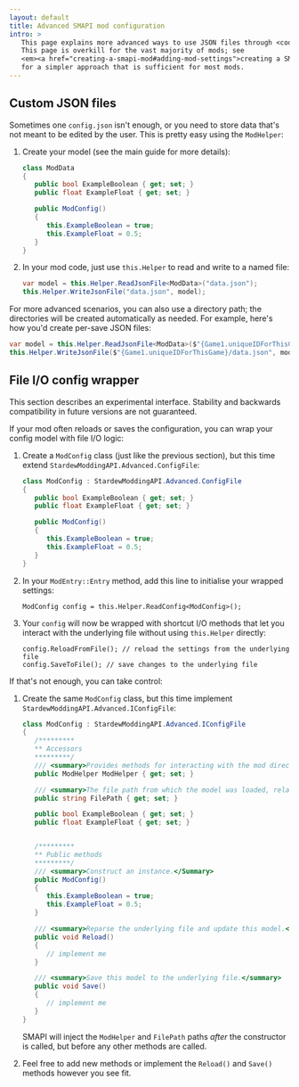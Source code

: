 ```yaml
---
layout: default
title: Advanced SMAPI mod configuration
intro: > 
   This page explains more advanced ways to use JSON files through <code>this.Helper</code>.
   This page is overkill for the vast majority of mods; see
   <em><a href="creating-a-smapi-mod#adding-mod-settings">creating a SMAPI mod</a></em>
   for a simpler approach that is sufficient for most mods.
---
```


## Custom JSON files
Sometimes one `config.json` isn't enough, or you need to store data that's not meant to be edited
by the user. This is pretty easy using the `ModHelper`:

1. Create your model (see the main guide for more details):

   ```c#
   class ModData
   {
      public bool ExampleBoolean { get; set; }
      public float ExampleFloat { get; set; }

      public ModConfig()
      {
         this.ExampleBoolean = true;
         this.ExampleFloat = 0.5;
      }
   }
   ```

2. In your mod code, just use `this.Helper` to read and write to a named file:

   ```c#
   var model = this.Helper.ReadJsonFile<ModData>("data.json");
   this.Helper.WriteJsonFile("data.json", model);
   ```

For more advanced scenarios, you can also use a directory path; the directories will be created
automatically as needed. For example, here's how you'd create per-save JSON files:

```c#
var model = this.Helper.ReadJsonFile<ModData>($"{Game1.uniqueIDForThisGame}/data.json");
this.Helper.WriteJsonFile($"{Game1.uniqueIDForThisGame}/data.json", model);
```

## File I/O config wrapper
<p class="warning">
This section describes an experimental interface. Stability and backwards compatibility in future
versions are not guaranteed.
</p>

If your mod often reloads or saves the configuration, you can wrap your config model with file
I/O logic:

1. Create a `ModConfig` class (just like the previous section), but this time extend
   `StardewModdingAPI.Advanced.ConfigFile`:

   ```c#
   class ModConfig : StardewModdingAPI.Advanced.ConfigFile
   {
      public bool ExampleBoolean { get; set; }
      public float ExampleFloat { get; set; }

      public ModConfig()
      {
         this.ExampleBoolean = true;
         this.ExampleFloat = 0.5;
      }
   }
   ```

2. In your `ModEntry::Entry` method, add this line to initialise your wrapped settings:

   ```
   ModConfig config = this.Helper.ReadConfig<ModConfig>();
   ```

3. Your `config` will now be wrapped with shortcut I/O methods that let you interact with the
   underlying file without using `this.Helper` directly:

   ```
   config.ReloadFromFile(); // reload the settings from the underlying file
   config.SaveToFile(); // save changes to the underlying file
   ```

If that's not enough, you can take control:

1. Create the same `ModConfig` class, but this time implement `StardewModdingAPI.Advanced.IConfigFile`:

   ```c#
   class ModConfig : StardewModdingAPI.Advanced.IConfigFile
   {
      /*********
      ** Accessors
      *********/
      /// <summary>Provides methods for interacting with the mod directory, including read/writing the config file.</summary>
      public ModHelper ModHelper { get; set; }

      /// <summary>The file path from which the model was loaded, relative to the mod directory.</summary>
      public string FilePath { get; set; }

      public bool ExampleBoolean { get; set; }
      public float ExampleFloat { get; set; }


      /*********
      ** Public methods
      *********/
      /// <summary>Construct an instance.</Summary>
      public ModConfig()
      {
         this.ExampleBoolean = true;
         this.ExampleFloat = 0.5;
      }

      /// <summary>Reparse the underlying file and update this model.</summary>
      public void Reload()
      {
         // implement me
      }

      /// <summary>Save this model to the underlying file.</summary>
      public void Save()
      {
         // implement me
      }
   }
   ```

   SMAPI will inject the `ModHelper` and `FilePath` paths _after_ the constructor is called,
   but before any other methods are called.

2. Feel free to add new methods or implement the `Reload()` and `Save()` methods however you see
   fit.